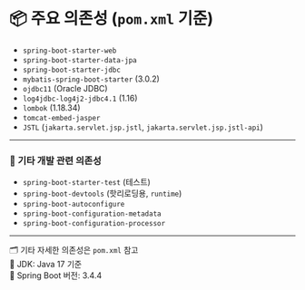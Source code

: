 # 📦 주요 의존성 (`pom.xml` 기준)

- `spring-boot-starter-web`
- `spring-boot-starter-data-jpa`
- `spring-boot-starter-jdbc`
- `mybatis-spring-boot-starter` (3.0.2)
- `ojdbc11` (Oracle JDBC)
- `log4jdbc-log4j2-jdbc4.1` (1.16)
- `lombok` (1.18.34)
- `tomcat-embed-jasper`
- `JSTL` (`jakarta.servlet.jsp.jstl`, `jakarta.servlet.jsp.jstl-api`)

---

### 🔧 기타 개발 관련 의존성

- `spring-boot-starter-test` (테스트)
- `spring-boot-devtools` (핫리로딩용, `runtime`)
- `spring-boot-autoconfigure`
- `spring-boot-configuration-metadata`
- `spring-boot-configuration-processor`

---

🗂 기타 자세한 의존성은 `pom.xml` 참고  
📌 JDK: Java 17 기준  
📌 Spring Boot 버전: 3.4.4
